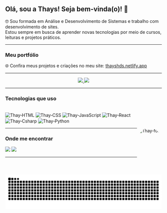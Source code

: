 ## Olá, sou a Thays! Seja bem-vinda(o)! 👋

🤓 Sou formada em Análise e Desenvolvimento de Sistemas e trabalho com desenvolvimento de sites.  
Estou sempre em busca de aprender novas tecnologias por meio de cursos, leituras e projetos práticos. 

---

###  Meu portfólio
🌐 Confira meus projetos e criações no meu site: [thayshds.netlify.app](https://thayshds.netlify.app/)

---

<div align="center">
  <a href="https://github.com/ThaysHDS">
    <img height="130em" src="https://github-readme-stats.vercel.app/api?username=ThaysHDS&show_icons=true&theme=dark&include_all_commits=true&count_private=true"/>
    <img height="130em" src="https://github-readme-stats.vercel.app/api/top-langs/?username=ThaysHDS&layout=compact&langs_count=7&theme=dark"/>
  </a>
</div>

---

###  Tecnologias que uso

<div style="display: inline_block"><br>
  <img align="center" alt="Thay‑HTML" height="30" width="40" src="https://cdn.jsdelivr.net/gh/devicons/devicon/icons/html5/html5-original.svg" />
  <img align="center" alt="Thay‑CSS" height="30" width="40" src="https://cdn.jsdelivr.net/gh/devicons/devicon/icons/css3/css3-original.svg" />
  <img align="center" alt="Thay‑JavaScript" height="30" width="40" src="https://cdn.jsdelivr.net/gh/devicons/devicon/icons/javascript/javascript-plain.svg" />    
  <img align="center" alt="Thay‑React" height="30" width="40" src="https://cdn.jsdelivr.net/gh/devicons/devicon/icons/react/react-original.svg" />          
  <img align="center" alt="Thay‑Csharp" height="30" width="40" src="https://cdn.jsdelivr.net/gh/devicons/devicon/icons/csharp/csharp-original.svg" />
  <img align="center" alt="Thay‑Python" height="30" width="40" src="https://cdn.jsdelivr.net/gh/devicons/devicon/icons/python/python-original.svg" />
  
  <a href="https://picasion.com/"><img align="right" style="border-radius:50px;" src="https://i.picasion.com/pic92/33239b93b36b1cdc1897f3a598d2c583.gif" height="150" alt="Thay‑foto" /></a>
</div>

---

###  Onde me encontrar

<div>
  <a href="https://www.instagram.com/jatkamprek" target="_blank"><img src="https://img.shields.io/badge/-Instagram-%23E4405F?style=for-the-badge&logo=instagram&logoColor=white" target="_blank"></a> 
  <a href="https://www.linkedin.com/in/thays-hds/" target="_blank"><img src="https://img.shields.io/badge/-LinkedIn-%230077B5?style=for-the-badge&logo=linkedin&logoColor=white" target="_blank"></a>
</div>

---

![snake gif](https://github.com/ThaysHDS/ThaysHDS/blob/output/github-contribution-grid-snake.svg)
